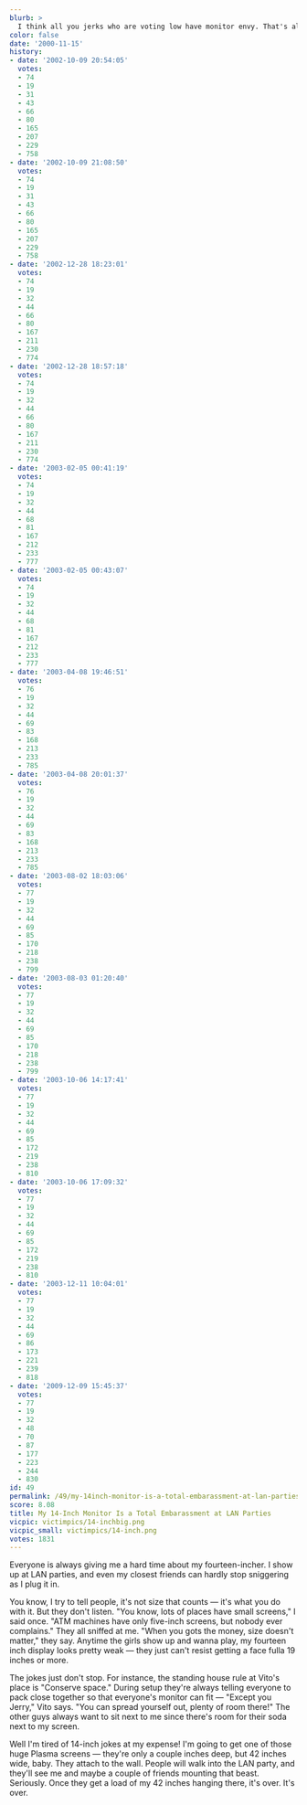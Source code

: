 ```yaml
---
blurb: >
  I think all you jerks who are voting low have monitor envy. That's all.
color: false
date: '2000-11-15'
history:
- date: '2002-10-09 20:54:05'
  votes:
  - 74
  - 19
  - 31
  - 43
  - 66
  - 80
  - 165
  - 207
  - 229
  - 758
- date: '2002-10-09 21:08:50'
  votes:
  - 74
  - 19
  - 31
  - 43
  - 66
  - 80
  - 165
  - 207
  - 229
  - 758
- date: '2002-12-28 18:23:01'
  votes:
  - 74
  - 19
  - 32
  - 44
  - 66
  - 80
  - 167
  - 211
  - 230
  - 774
- date: '2002-12-28 18:57:18'
  votes:
  - 74
  - 19
  - 32
  - 44
  - 66
  - 80
  - 167
  - 211
  - 230
  - 774
- date: '2003-02-05 00:41:19'
  votes:
  - 74
  - 19
  - 32
  - 44
  - 68
  - 81
  - 167
  - 212
  - 233
  - 777
- date: '2003-02-05 00:43:07'
  votes:
  - 74
  - 19
  - 32
  - 44
  - 68
  - 81
  - 167
  - 212
  - 233
  - 777
- date: '2003-04-08 19:46:51'
  votes:
  - 76
  - 19
  - 32
  - 44
  - 69
  - 83
  - 168
  - 213
  - 233
  - 785
- date: '2003-04-08 20:01:37'
  votes:
  - 76
  - 19
  - 32
  - 44
  - 69
  - 83
  - 168
  - 213
  - 233
  - 785
- date: '2003-08-02 18:03:06'
  votes:
  - 77
  - 19
  - 32
  - 44
  - 69
  - 85
  - 170
  - 218
  - 238
  - 799
- date: '2003-08-03 01:20:40'
  votes:
  - 77
  - 19
  - 32
  - 44
  - 69
  - 85
  - 170
  - 218
  - 238
  - 799
- date: '2003-10-06 14:17:41'
  votes:
  - 77
  - 19
  - 32
  - 44
  - 69
  - 85
  - 172
  - 219
  - 238
  - 810
- date: '2003-10-06 17:09:32'
  votes:
  - 77
  - 19
  - 32
  - 44
  - 69
  - 85
  - 172
  - 219
  - 238
  - 810
- date: '2003-12-11 10:04:01'
  votes:
  - 77
  - 19
  - 32
  - 44
  - 69
  - 86
  - 173
  - 221
  - 239
  - 818
- date: '2009-12-09 15:45:37'
  votes:
  - 77
  - 19
  - 32
  - 48
  - 70
  - 87
  - 177
  - 223
  - 244
  - 830
id: 49
permalink: /49/my-14inch-monitor-is-a-total-embarassment-at-lan-parties/
score: 8.08
title: My 14-Inch Monitor Is a Total Embarassment at LAN Parties
vicpic: victimpics/14-inchbig.png
vicpic_small: victimpics/14-inch.png
votes: 1831
---
```


Everyone is always giving me a hard time about my fourteen-incher. I
show up at LAN parties, and even my closest friends can hardly stop
sniggering as I plug it in.

You know, I try to tell people, it's not size that counts — it's what
you do with it. But they don't listen. "You know, lots of places have
small screens," I said once. "ATM machines have only five-inch screens,
but nobody ever complains." They all sniffed at me. "When you gots the
money, size doesn't matter," they say. Anytime the girls show up and
wanna play, my fourteen inch display looks pretty weak — they just
can't resist getting a face fulla 19 inches or more.

The jokes just don't stop. For instance, the standing house rule at
Vito's place is "Conserve space." During setup they're always telling
everyone to pack close together so that everyone's monitor can fit —
"Except you Jerry," Vito says. "You can spread yourself out, plenty of
room there!" The other guys always want to sit next to me since there's
room for their soda next to my screen.

Well I'm tired of 14-inch jokes at my expense! I'm going to get one of
those huge Plasma screens — they're only a couple inches deep, but 42
inches wide, baby. They attach to the wall. People will walk into the
LAN party, and they'll see me and maybe a couple of friends mounting
that beast. Seriously. Once they get a load of my 42 inches hanging
there, it's over. It's over.